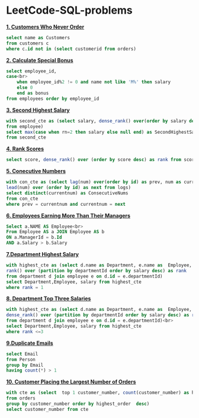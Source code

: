 # LeetCode-SQL-problems

<b></b>
<b>[1. Customers Who Never Order](https://leetcode.com/problems/customers-who-never-order/description/)</b><br>
```sql
select name as Customers
from customers c
where c.id not in (select customerid from orders)
```
<b>[2. Calculate Special Bonus](https://leetcode.com/problems/calculate-special-bonus/description/)</b><br>
```sql
select employee_id, 
case<br>
    when employee_id%2 != 0 and name not like 'M%' then salary
    else 0
    end as bonus
from employees order by employee_id
```

<b>[3. Second Highest Salary](https://leetcode.com/problems/second-highest-salary/description/)</b><br>
```sql
with second_cte as (select salary, dense_rank() over(order by salary desc) rn 
from employee)
select max(case when rn=2 then salary else null end) as SecondHighestSalary 
from second_cte
```

<b>[4. Rank Scores](https://leetcode.com/problems/rank-scores/description/)</b><br>
```sql
select score, dense_rank() over (order by score desc) as rank from scores
```

<b>[5. Conecutive Numbers](https://leetcode.com/problems/consecutive-numbers/description/) </b><br>
```sql
with con_cte as (select lag(num) over(order by id) as prev, num as currentnum, 
lead(num) over (order by id) as next from logs) 
select distinct(currentnum) as ConsecutiveNums
from con_cte 
where prev = currentnum and currentnum = next
```
<b>[6. Employees Earning More Than Their Managers](https://leetcode.com/problems/employees-earning-more-than-their-managers/description/)</b><br>
```sql
Select a.NAME AS Employee<br>
From Employee AS a JOIN Employee AS b
ON a.ManagerId = b.Id
AND a.Salary > b.Salary
``` 

<b>[7.Department Highest Salary ](https://leetcode.com/problems/department-highest-salary/description/)</b><br>
```sql
with highest_cte as (select d.name as Department, e.name as  Employee, salary, 
rank() over (partition by departmentId order by salary desc) as rank 
from department d join employee e on d.id = e.departmentId) 
select Department,Employee, salary from highest_cte
where rank = 1
```
<b>[8. Department Top Three Salaries](https://leetcode.com/problems/department-top-three-salaries/description/)</b><br>
```sql
with highest_cte as (select d.name as Department, e.name as  Employee, salary, 
dense_rank() over (partition by departmentId order by salary desc) as rank 
from department d join employee e on d.id = e.departmentId)<br>
select Department,Employee, salary from highest_cte
where rank <=3
```

<b>[9.Duplicate Emails](https://leetcode.com/problems/duplicate-emails/description/)</b><br>
```sql
select Email 
from Person
group by Email
having count(*) > 1
```

<b>[10. Customer Placing the Largest Number of Orders](https://leetcode.com/problems/customer-placing-the-largest-number-of-orders/description/)</b><br>
```sql
with cte as (select  top 1 customer_number, count(customer_number) as highest_order
from orders
group by customer_number order by highest_order  desc)
select customer_number from cte
```

